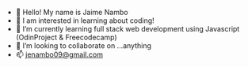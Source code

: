 - 👋 Hello! My name is Jaime Nambo 
- 👀 I am interested in learning about coding!
- 🌱 I’m currently learning full stack web development using Javascript (OdinProject & Freecodecamp)
- 💞️ I’m looking to collaborate on ...anything
- 📫 jenambo09@gmail.com

<!---
jenambo/jenambo is a ✨ special ✨ repository because its `README.md` (this file) appears on your GitHub profile.
You can click the Preview link to take a look at your changes.
--->
